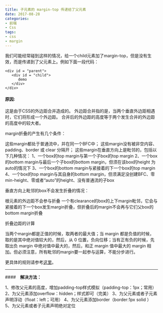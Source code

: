 ```yaml
---
title: 子元素的 margin-top 传递给了父元素
date: 2017-08-28
categories:
- 前端
- Css
tags:
- css
- margin
---
```


我们可能经常碰到这样的情况，给一个child元素加了margin-top，但是没有生效，而是传递到了父元素上。例如下面一段代码：

```
<div id = "parent">
   <div id = "child">
      demo
   </div>
</div>
```


#### **原因**:

这是由于CSS的外边距合并造成的。
外边距合并指的是，当两个垂直外边距相遇时，它们将形成一个外边距。
合并后的外边距的高度等于两个发生合并的外边距的高度中的较大者。

margin折叠的产生有几个条件：

这些margin都处于普通流中，并在同一个BFC中；
这些margin没有被非空内容、padding、border 或 clear 分隔开；
这些margin在垂直方向上是毗邻的，包括以下几种情况：
1、一个box的top margin与第一个子box的top margin
2、一个box的bottom margin与最后一个子box的bottom margin，但须在该box的height 为auto的情况下
3、一个box的bottom margin与紧接着的下一个box的top margin
4、一个box的top margin与其自身的bottom margin，但须满足没创建BFC、零min-height、零或者“auto”的height、没有普通流的子box

垂直方向上毗邻的box不会发生折叠的情况：

根元素的外边距不会参与折叠
一个有clearance的box的上下margin毗邻，它会与紧接着的下一个box发生margin折叠，但折叠后的margin不会再与它们父box的bottom margin折叠

折叠边距的计算

当两个margin都是正值的时候，取两者的最大值；当 margin 都是负值的时候，取的是其中绝对值较大的，然后，从 0 位置，负向位移；当有正有负的时候，先取出负 margin 中绝对值中最大的，然后，和正 margin 值中最大的 margin 相加。但必须注意，所有毗邻的margin要一起参与运算，不能分步进行。

更具体的规则请参考[这里](http://www.w3school.com.cn/css/css_margin_collapsing.asp)。

----------
####　**解决方法：**

1、修改父元素的高度，增加padding-top样式模拟（padding-top：1px；常用） 
2、为父元素添加overflow：hidden；样式即可（完美） 
3、为父元素或者子元素声明浮动（float：left；可用） 
4、为父元素添加border（border:1px solid ） 
5、为父元素或者子元素声明绝对定位